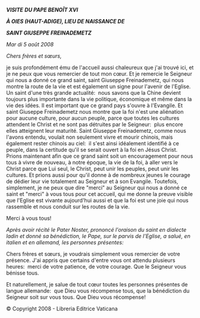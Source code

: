 ***VISITE*** ***DU PAPE BENOÎT XVI***

***À OIES (HAUT-ADIGE), LIEU DE NAISSANCE DE***

***SAINT GIUSEPPE FREINADEMETZ***

*Mar* *di 5 août 2008*

*Chers frères et sœurs,*

je suis profondément ému de l'accueil aussi chaleureux que j'ai trouvé ici, et je ne peux que vous remercier de tout mon cœur. Et je remercie le Seigneur qui nous a donné ce grand saint, saint Giuseppe Freinademetz, qui nous montre la route de la vie et est également un signe pour l'avenir de l'Eglise. Un saint d'une très grande actualité:  nous savons que la Chine devient toujours plus importante dans la vie politique, économique et même dans la vie des idées. Il est important que ce grand pays s'ouvre à l'Evangile. Et saint Giuseppe Freinademetz nous montre que la foi n'est une aliénation pour aucune culture, pour aucun peuple, parce que toutes les cultures attendent le Christ et ne sont pas détruites par le Seigneur:  plus encore elles atteignent leur maturité. Saint Giuseppe Freinademetz, comme nous l'avons entendu, voulait non seulement vivre et mourir chinois, mais également rester chinois au ciel:  il s'est ainsi idéalement identifié à ce peuple, dans la certitude qu'il se serait ouvert à la foi en Jésus Christ. Prions maintenant afin que ce grand saint soit un encouragement pour nous tous à vivre de nouveau, à notre époque, la vie de la foi, à aller vers le Christ parce que Lui seul, le Christ, peut unir les peuples, peut unir les cultures. Et prions aussi pour qu'il donne à de nombreux jeunes le courage de dédier leur vie totalement au Seigneur et à son Evangile. Toutefois, simplement, je ne peux que dire "merci" au Seigneur qui nous a donné ce saint et "merci" à vous tous pour cet accueil, qui me donne la preuve visible que l'Eglise est vivante aujourd'hui aussi et que la foi est une joie qui nous rassemble et nous conduit sur les routes de la vie.

Merci à vous tous!

*Après avoir récité le Pater Noster, prononcé l'oraison du saint en dialecte ladin et donné sa bénédiction, le Pape, sur le parvis de l'Eglise, a salué, en italien et en allemand, les personnes présentes:*

Chers frères et sœurs, je voudrais simplement vous remercier de votre présence. J'ai appris que certains d'entre vous ont attendu plusieurs heures:  merci de votre patience, de votre courage. Que le Seigneur vous bénisse tous.

Et naturellement, je salue de tout cœur toutes les personnes présentes de langue allemande:  que Dieu vous récompense tous, que la bénédiction du Seigneur soit sur vous tous. Que Dieu vous récompense!

© Copyright 2008 - Libreria Editrice Vaticana